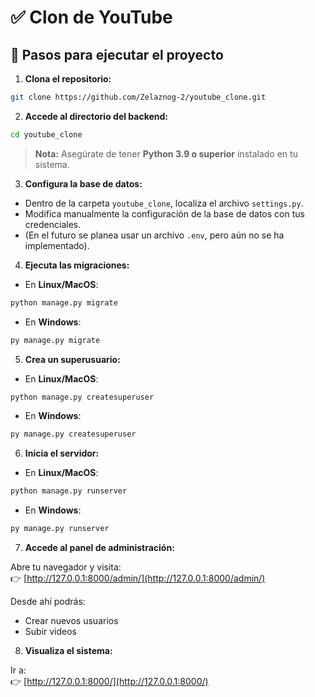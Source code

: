 # ✅ Clon de YouTube

## 🚀 Pasos para ejecutar el proyecto

1. **Clona el repositorio:**

```bash
git clone https://github.com/Zelaznog-2/youtube_clone.git
```

2. **Accede al directorio del backend:**

```bash
cd youtube_clone
```

> **Nota:** Asegúrate de tener **Python 3.9 o superior** instalado en tu sistema.

3. **Configura la base de datos:**

- Dentro de la carpeta `youtube_clone`, localiza el archivo `settings.py`.
- Modifica manualmente la configuración de la base de datos con tus credenciales.
- (En el futuro se planea usar un archivo `.env`, pero aún no se ha implementado).

4. **Ejecuta las migraciones:**

- En **Linux/MacOS**:

```bash
python manage.py migrate
```

- En **Windows**:

```bash
py manage.py migrate
```

5. **Crea un superusuario:**

- En **Linux/MacOS**:

```bash
python manage.py createsuperuser
```

- En **Windows**:

```bash
py manage.py createsuperuser
```

6. **Inicia el servidor:**

- En **Linux/MacOS**:

```bash
python manage.py runserver
```

- En **Windows**:

```bash
py manage.py runserver
```

7. **Accede al panel de administración:**

Abre tu navegador y visita:  
👉 [http://127.0.0.1:8000/admin/](http://127.0.0.1:8000/admin/)

Desde ahí podrás:
- Crear nuevos usuarios
- Subir videos

8. **Visualiza el sistema:**

Ir a:  
👉 [http://127.0.0.1:8000/](http://127.0.0.1:8000/)